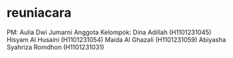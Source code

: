 # reuniacara
PM: Aulia Dwi Jumarni
Anggota Kelompok:
Dina Adillah (H1101231045)
Hisyam Al Husaini (H1101231054)
Maida Al Ghazali (H1101231059)
Abiyasha Syahriza Romdhon (H1101231031)
